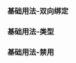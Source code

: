 <script setup>
    import demo1 from './demo1.vue' 
    import demo2 from './demo2.vue'
    import demo3 from './demo3.vue'
</script>

### 基础用法-双向绑定
<demo1/>

### 基础用法-类型
<demo2/>

### 基础用法-禁用
<demo3/>